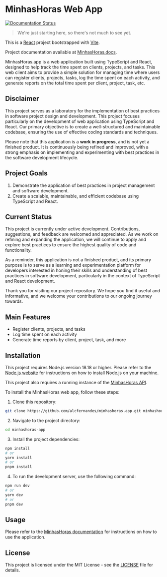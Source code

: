 # MinhasHoras Web App
[![Documentation Status](https://readthedocs.org/projects/minhashoras/badge/?version=latest)](https://minhashoras.readthedocs.io/en/latest/?badge=latest)


> We're just starting here, so there's not much to see yet.

This is a [React](https://react.dev/) project bootstrapped with [Vite](https://vitejs.dev/).

Project documentation available at
[MinhasHoras.docs](https://minhashoras.readthedocs.io).

MinhasHoras.app is a web application built using TypeScript and React, designed to help track the time spent on clients, 
projects, and tasks. This web client aims to provide a simple solution for managing time where 
users can register clients, projects, tasks, log the time spent on each activity, and generate reports on the total 
time spent per client, project, task, etc.

## Disclaimer

This project serves as a laboratory for the implementation of best practices in software project design and development. 
This project focuses particularly on the development of web application using TypeScript and React. 
Our primary objective is to create a well-structured and maintainable codebase, ensuring the use of effective coding 
standards and techniques.

Please note that this application is a **work in progress**, and is not yet a finished product. 
It is continuously being refined and improved, with a strong emphasis on implementing and experimenting with best practices in the software development lifecycle.

## Project Goals

1. Demonstrate the application of best practices in project management and software development.
2. Create a scalable, maintainable, and efficient codebase using TypeScript and React.

## Current Status

This project is currently under active development. Contributions, suggestions, and feedback are welcomed and appreciated. 
As we work on refining and expanding the application, we will continue to apply and explore best practices to ensure the 
highest quality of code and functionality.

As a reminder, this application is not a finished product, and its primary purpose is to serve as a learning and 
experimentation platform for developers interested in honing their skills and understanding of best practices in software
development, particularly in the context of TypeScript and React development.

Thank you for visiting our project repository. We hope you find it useful and informative, and we welcome your 
contributions to our ongoing journey towards.

## Main Features

- Register clients, projects, and tasks
- Log time spent on each activity
- Generate time reports by client, project, task, and more

## Installation

This project requires Node.js version 18.18 or higher. Please refer to the [Node.js website](https://nodejs.org/en/) for
instructions on how to install Node.js on your machine.

This project also requires a running instance of the [MinhasHoras API](https://github.com/alcfernandes/minhashoras.api).

To install the MinhasHoras web app, follow these steps:

1. Clone this repository:
```bash
git clone https://github.com/alcfernandes/minhashoras.app.git minhashoras-app
```
2. Navigate to the project directory:
```bash
cd minhashoras-app
```
3. Install the project dependencies:
```bash
npm install
# or
yarn install
# or
pnpm install
```
4. To run the development server, use the following command:
```bash
npm run dev
# or
yarn dev
# or
pnpm dev
```

## Usage
Please refer to the [MinhasHoras documentation](https://minhashoras.readthedocs.io/en/latest/) for instructions on how to use the application.

## License
This project is licensed under the MIT License - see the [LICENSE](LICENSE) file for details.
